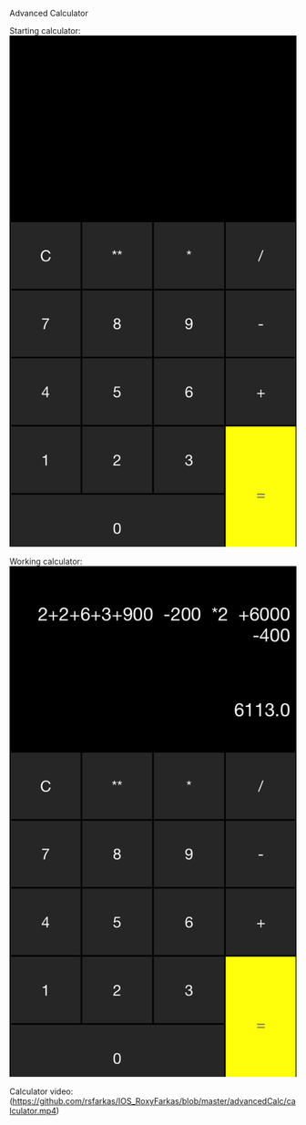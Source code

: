 Advanced Calculator

Starting calculator:
![alt tag](https://github.com/rsfarkas/IOS_RoxyFarkas/blob/master/advancedCalc/startingCalc.png)

Working calculator:
![alt tag](https://github.com/rsfarkas/IOS_RoxyFarkas/blob/master/advancedCalc/workingCalc.png)

Calculator video:(https://github.com/rsfarkas/IOS_RoxyFarkas/blob/master/advancedCalc/calculator.mp4)
